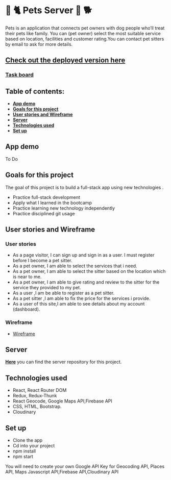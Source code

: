 #  🐾 🐈‍ Pets Server 🐾 🐕

Pets is an application that connects pet owners with dog people who’ll treat their pets like family. You can (pet owner) select the most suitable service based on location, facilities and customer rating.You can contact pet sitters by email to ask for more details.

## [Check out the deployed version here](https://happy-pets.netlify.app/)

### [Task board](https://github.com/users/padmasritumati/projects/1)

## Table of contents:

- **[App demo](#app-demo)**
- **[Goals for this project](#goals-for-this-project)**
- **[User stories and Wireframe](#user-stories)**
- **[Server](#server)**
- **[Technologies used](#technologies-used)**
- **[Set up](#set-up)**


## App demo

To Do


## Goals for this project

The goal of this project is to build a full-stack app using new technologies .

- Practice full-stack development
- Apply what I learned in the bootcamp
- Practice learning new technology independently
- Practice disciplined git usage

## User stories and Wireframe 

### User stories

- As a page visitor, I can sign up and sign in as a user. I must register before I become a pet sitter.
- As a pet owner, I am able to select the services that i need.
- As a pet owner, I am able to select the sitter based on the location which is near to me.
- As a pet owner, I am able to give rating and review to the sitter for the service they provided to my pet.
- As a user ,I am be able to register as a pet sitter.
- As a pet sitter ,I am able to fix the price for the services i provide.
- As a user of this site,I am able to see details about my account (dashboard).

### Wireframe 

- [Wireframe](https://wireframepro.mockflow.com/view/Pets_wireframe#/page/8c0037ff0d064a4da8860d29ad51b759)

## Server

[**Here**](https://github.com/padmasritumati/Pets-backend) you can find the server repository for this project.

## Technologies used

- React, React Router DOM
- Redux, Redux-Thunk
- React Geocode, Google Maps API,Firebase API
- CSS, HTML, Bootstrap.
- Cloudinary 

## Set up

- Clone the app
- Cd into your project
- npm install
- npm start

You will need to create your own Google API Key for Geocoding API, Places API, Maps Javascript API,Firebase API,Cloudinary API


